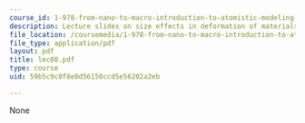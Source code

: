 ```yaml
---
course_id: 1-978-from-nano-to-macro-introduction-to-atomistic-modeling-techniques-january-iap-2007
description: Lecture slides on size effects in deformation of materials.
file_location: /coursemedia/1-978-from-nano-to-macro-introduction-to-atomistic-modeling-techniques-january-iap-2007/59b5c9c0f8e0d56150ccd5e56202a2eb_lec08.pdf
file_type: application/pdf
layout: pdf
title: lec08.pdf
type: course
uid: 59b5c9c0f8e0d56150ccd5e56202a2eb

---
```

None